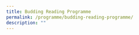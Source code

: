 ```yaml
---
title: Budding Reading Programme
permalink: /programme/budding-reading-programme/
description: ""
---
```


